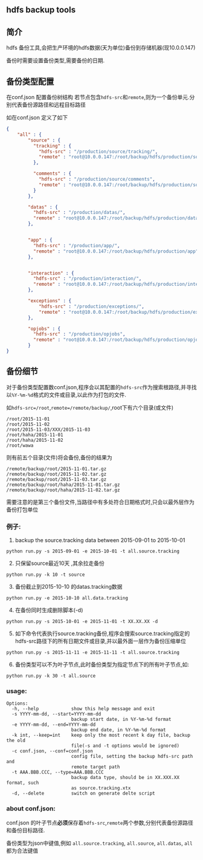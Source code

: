 ## hdfs backup tools        

## 简介
hdfs 备份工具,会把生产环境的hdfs数据(天为单位)备份到存储机器(现10.0.0.147)

备份时需要设置备份类型,需要备份的日期.


## 备份类型配置
在conf.json 配置备份树结构
若节点包含`hdfs-src`和`remote`,则为一个备份单元.分别代表备份源路径和远程目标路径

如在conf.json 定义了如下
```json
{
    "all" : {
        "source" : {
          "tracking" : {
            "hdfs-src" : "/production/source/tracking/",
            "remote" : "root@10.0.0.147:/root/backup/hdfs/production/source/tracking/"
          },

          "comments" : {
            "hdfs-src" : "/production/source/comments",
            "remote" : "root@10.0.0.147:/root/backup/hdfs/production/source/comments"
          }
        },

        "datas" : {
          "hdfs-src" : "/production/datas/",
          "remote" : "root@10.0.0.147:/root/backup/hdfs/production/datas",
        },


        "app" : {
          "hdfs-src" : "/production/app/",
          "remote" : "root@10.0.0.147:/root/backup/hdfs/production/app"
        },


        "interaction" : {
          "hdfs-src" : "/production/interaction/",
          "remote" : "root@10.0.0.147:/root/backup/hdfs/production/interaction"
        },

        "exceptions" : {
            "hdfs-src" : "/production/exceptions/",
            "remote" : "root@10.0.0.147:/root/backup/hdfs/production/exceptions"
        },

        "opjobs" : {
          "hdfs-src" : "/production/opjobs",
          "remote" : "root@10.0.0.147:/root/backup/hdfs/production/opjobs/"
        }
}
```


## 备份细节
对于备份类型配置数conf.json,程序会以其配置的`hdfs-src`作为搜索根路径,并寻找以`%Y-%m-%d`格式的文件或目录,以此作为打包的文件.

如`hdfs-src=/root`,`remote=/remote/backup/`,root下有六个目录(或文件)
```
/root/2015-11-01
/root/2015-11-02
/root/2015-11-03/XXX/2015-11-03
/root/haha/2015-11-01
/root/haha/2015-11-02
/root/wawa
```
则有前五个目录(文件)将会备份,备份的结果为
```
/remote/backup/root/2015-11-01.tar.gz
/remote/backup/root/2015-11-02.tar.gz
/remote/backup/root/2015-11-03.tar.gz
/remote/backup/root/haha/2015-11-01.tar.gz
/remote/backup/root/haha/2015-11-02.tar.gz
```
需要注意的是第三个备份文件,当路径中有多处符合日期格式时,只会以最外层作为备份打包单位


### 例子:
1. backup the source.tracking data between 2015-09-01 to 2015-10-01

```
python run.py -s 2015-09-01 -e 2015-10-01 -t all.source.tracking
```
2. 只保留source最近10天 ,其余拉走备份

```
python run.py -k 10 -t source
```
3. 备份截止到2015-10-10 的datas.tracking数据

```
python run.py -e 2015-10-10 all.data.tracking
```

4. 在备份同时生成删除脚本(-d)

```
python run.py -s 2015-10-01 -e 2015-11-01 -t XX.XX.XX -d
```

5. 如下命令代表执行source.tracking备份,程序会搜索source.tracking指定的hdfs-src路径下的所有日期文件或目录,并以最外面一层作为备份压缩单位

```
python run.py -s 2015-11-11 -e 2015-11-11 -t all.source.tracking 
```

6. 备份类型可以不为叶子节点,此时备份类型为指定节点下的所有叶子节点,如:

```
python run.py -k 30 -t all.source
```

### usage:
```
Options:
  -h, --help            show this help message and exit
  -s YYYY-mm-dd, --start=YYYY-mm-dd
                        backup start date, in %Y-%m-%d format
  -e YYYY-mm-dd, --end=YYYY-mm-dd
                        backup end date, in %Y-%m-%d format
  -k int, --keep=int    keep only the most recent k day file, backup the old
                        file(-s and -t options would be ignored)
  -c conf.json, --conf=conf.json
                        config file, setting the backup hdfs-src path and
                        remote target path
  -t AAA.BBB.CCC, --type=AAA.BBB.CCC
                        backup data type, should be in XX.XXX.XX format, such
                        as source.tracking.xtx
  -d, --delete          switch on generate delte script

```

### about conf.json:

conf.json 的叶子节点<strong>必须</strong>保存着`hdfs-src`,`remote`两个参数,分别代表备份源路径和备份目标路径.


备份类型为json中键值,例如 `all.source.tracking`, `all.source`, `all.datas`, `all` 都为合法键值


